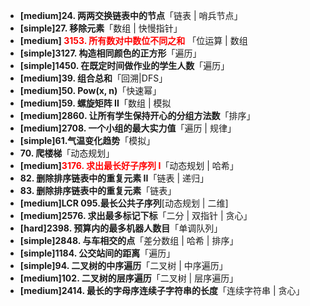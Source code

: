- **[medium]24. 两两交换链表中的节点**「链表 | 哨兵节点」
- **[simple]27. 移除元素**「数组 | 快慢指针」
- **[medium] <span style="color: red;">3153. 所有数对中数位不同之和** 「位运算 | 数组
- **[simple]3127. 构造相同颜色的正方形**「遍历」
- **[simple]1450. 在既定时间做作业的学生人数**「遍历」
- **[medium]39. 组合总和**「回溯|DFS」
- **[medium]50. Pow(x, n)**「快速幂」
- **[medium]59. 螺旋矩阵 II**「数组 | 模拟
- **[medium]2860. 让所有学生保持开心的分组方法数**「排序」
- **[medium]2708. 一个小组的最大实力值**「遍历 | 规律」
- **[simple]61.气温变化趋势**「模拟」
- **70. 爬楼梯**「动态规划」
- **[medium]<span style="color: red;">3176. 求出最长好子序列 I**「动态规划 | 哈希」
- **82. 删除排序链表中的重复元素 II**「链表 | 递归」
- **83. 删除排序链表中的重复元素**「链表」
- **[medium]LCR 095.最长公共子序列**[动态规划 | 二维]
- **[medium]2576. 求出最多标记下标**「二分 | 双指针 | 贪心」
- **[hard]2398. 预算内的最多机器人数目**「单调队列」
- **[simple]2848. 与车相交的点**「差分数组 | 哈希 | 排序」
- **[simple]1184. 公交站间的距离**「遍历」
- **[simple]94. 二叉树的中序遍历**「二叉树 | 中序遍历」
- **[medium]102. 二叉树的层序遍历**「二叉树 | 层序遍历」
- **[medium]2414. 最长的字母序连续子字符串的长度**「连续字符串 | 贪心」